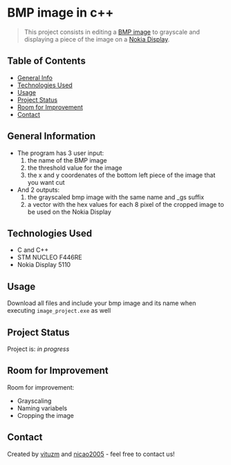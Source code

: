 # BMP image in c++
> This project consists in editing a [BMP image](https://en.wikipedia.org/wiki/BMP_file_format) to grayscale and displaying a piece of the image on a [Nokia Display](https://www.sparkfun.com/datasheets/LCD/Monochrome/Nokia5110.pdf).

## Table of Contents
* [General Info](#general-information)
* [Technologies Used](#technologies-used)
* [Usage](#usage)
* [Project Status](#project-status)
* [Room for Improvement](#room-for-improvement)
* [Contact](#contact)
<!-- [Acknowledgements](#acknowledgements) -->


## General Information
- The program has 3 user input:
  1. the name of the BMP image
  2. the threshold value for the image
  3. the x and y coordenates of the bottom left piece of the image that you want cut
- And 2 outputs:
  1. the grayscaled bmp image with the same name and _gs suffix 
  2. a vector with the hex values for each 8 pixel of the cropped image to be used on the Nokia Display
  

## Technologies Used
- C and C++
- STM NUCLEO F446RE
- Nokia Display 5110


## Usage
Download all files and include your bmp image and its name when executing `image_project.exe` as well

## Project Status
Project is: _in progress_

## Room for Improvement 

Room for improvement:
- Grayscaling
- Naming variabels
- Cropping the image

<!--  
## Acknowledgements
- This project was an ideia of 
- This project was based on [this tutorial](https://www.example.com).
- Many thanks to...
-->

## Contact
Created by [vituzm]([https://www.flynerd.pl/](https://www.instagram.com/vitozm/)) and [nicao2005](https://github.com/nicao2005) - feel free to contact us!

<!--  -->
<!-- ## License -->
<!-- This project is open source and available under the [... License](). -->

<!-- You don't have to include all sections - just the one's relevant to your project -->
